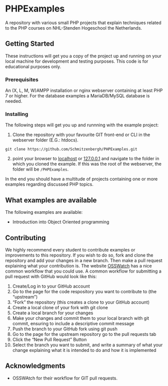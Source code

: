 # PHPExamples
A repository with various small PHP projects that explain techniques related to the PHP courses on NHL-Stenden Hogeschool the Netherlands. 

## Getting Started
These instructions will get you a copy of the project up and running on your local machine for development and testing purposes. This code is for educational purposes only.

### Prerequisites
An (X, L, M, W)AMPP installation or nginx webserver containing at least PHP 7 or higher. For the database examples a MariaDB/MySQL database is needed. 

### Installing
The following steps will get you up and runnning with the example project:
1. Clone the repository with your favourite GIT front-end or CLI in the webserver folder (E.G.: htdocs).
```
git clone https://github.com/Schmitzenbergh/PHPExamples.git
```
2. point your browser to [localhost](http://localhost) or [127.0.0.1](http://127.0.0.1) and navigate to the folder in which you cloned the example. If this was the root of the webserver, the folder will be `/PHPExamples`.

In the end you should have a multitude of projects containing one or more examples regarding discussed PHP topics.

## What examples are available
The following examples are available:
- Introduction into Object Oriented programming

## Contributing
We highly recommend every student to contribute examples or improvements to this repository. If you wish to do so, fork and clone the repository and add your changes in a new branch. Then make a pull request explaining what your contribution is. The website [OSSWatch](http://oss-watch.ac.uk/resources/pullrequest) has a nice common workflow that you could use.
A common workflow for submitting a pull request with GitHub would look like this:
1. Create/Log in to your GitHub account
2. Go to the page for the code respository you want to contribute to (the “upstream”)
3. “Fork” the repository (this creates a clone to your GitHub account)
4. Create a local clone of your fork with git clone
5. Create a local branch for your changes
6. Make your changes and commit them to your local branch with git commit, ensuring to include a descriptive commit message
7. Push the branch to your GitHub fork using git push
8. Go to the page for the upstream repository go to the pull requests tab
9. Click the “New Pull Request” Button
10. Select the branch you want to submit, and write a summary of what your change explaining what it is intended to do and how it is implemented

## Acknowledgments
* OSSWAtch for their workflow for GIT pull requests.
